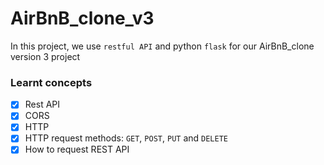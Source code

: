 # AirBnB_clone_v3

In this project, we use `restful API` and python `flask` for our AirBnB_clone version 3 project

### Learnt concepts

- [x] Rest API
- [x] CORS
- [x] HTTP
- [x] HTTP request methods: `GET`, `POST`, `PUT` and `DELETE`
- [x] How to request REST API